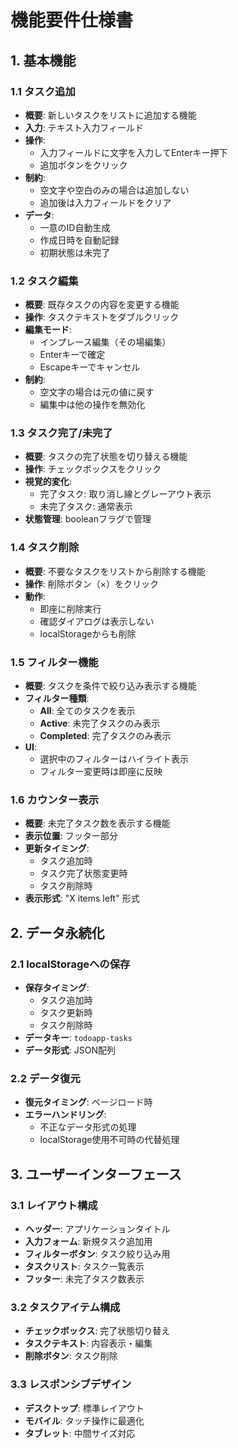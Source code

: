 # 機能要件仕様書

## 1. 基本機能

### 1.1 タスク追加
- **概要**: 新しいタスクをリストに追加する機能
- **入力**: テキスト入力フィールド
- **操作**: 
  - 入力フィールドに文字を入力してEnterキー押下
  - 追加ボタンをクリック
- **制約**: 
  - 空文字や空白のみの場合は追加しない
  - 追加後は入力フィールドをクリア
- **データ**: 
  - 一意のID自動生成
  - 作成日時を自動記録
  - 初期状態は未完了

### 1.2 タスク編集
- **概要**: 既存タスクの内容を変更する機能
- **操作**: タスクテキストをダブルクリック
- **編集モード**: 
  - インプレース編集（その場編集）
  - Enterキーで確定
  - Escapeキーでキャンセル
- **制約**: 
  - 空文字の場合は元の値に戻す
  - 編集中は他の操作を無効化

### 1.3 タスク完了/未完了
- **概要**: タスクの完了状態を切り替える機能
- **操作**: チェックボックスをクリック
- **視覚的変化**: 
  - 完了タスク: 取り消し線とグレーアウト表示
  - 未完了タスク: 通常表示
- **状態管理**: booleanフラグで管理

### 1.4 タスク削除
- **概要**: 不要なタスクをリストから削除する機能
- **操作**: 削除ボタン（×）をクリック
- **動作**: 
  - 即座に削除実行
  - 確認ダイアログは表示しない
  - localStorageからも削除

### 1.5 フィルター機能
- **概要**: タスクを条件で絞り込み表示する機能
- **フィルター種類**: 
  - **All**: 全てのタスクを表示
  - **Active**: 未完了タスクのみ表示
  - **Completed**: 完了タスクのみ表示
- **UI**: 
  - 選択中のフィルターはハイライト表示
  - フィルター変更時は即座に反映

### 1.6 カウンター表示
- **概要**: 未完了タスク数を表示する機能
- **表示位置**: フッター部分
- **更新タイミング**: 
  - タスク追加時
  - タスク完了状態変更時
  - タスク削除時
- **表示形式**: "X items left" 形式

## 2. データ永続化

### 2.1 localStorageへの保存
- **保存タイミング**: 
  - タスク追加時
  - タスク更新時
  - タスク削除時
- **データキー**: `todoapp-tasks`
- **データ形式**: JSON配列

### 2.2 データ復元
- **復元タイミング**: ページロード時
- **エラーハンドリング**: 
  - 不正なデータ形式の処理
  - localStorage使用不可時の代替処理

## 3. ユーザーインターフェース

### 3.1 レイアウト構成
- **ヘッダー**: アプリケーションタイトル
- **入力フォーム**: 新規タスク追加用
- **フィルターボタン**: タスク絞り込み用
- **タスクリスト**: タスク一覧表示
- **フッター**: 未完了タスク数表示

### 3.2 タスクアイテム構成
- **チェックボックス**: 完了状態切り替え
- **タスクテキスト**: 内容表示・編集
- **削除ボタン**: タスク削除

### 3.3 レスポンシブデザイン
- **デスクトップ**: 標準レイアウト
- **モバイル**: タッチ操作に最適化
- **タブレット**: 中間サイズ対応